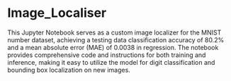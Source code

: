 # Image_Localiser
This Jupyter Notebook serves as a custom image localizer for the MNIST number dataset, achieving a testing data classification accuracy of 80.2% and a mean absolute error (MAE) of 0.0038 in regression. The notebook provides comprehensive code and instructions for both training and inference, making it easy to utilize the model for digit classification and bounding box localization on new images. 
